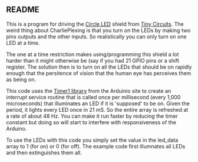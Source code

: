 README
------

This is a program for driving the [Circle LED](https://tiny-circuits.com/shop/tinyshield-circle-edge-leds/) shield from
[Tiny Circuits](http://tiny-circuits.com). The weird thing about 
CharliePlexing is that you turn on the LEDs by making two pins outputs
and the other inputs. So realistically you can only turn on one LED at
a time.

The one at a time restriction makes using/programming this shield a
lot harder than it might otherwise be (say if you had 21 GPIO pins or
a shift register. The solution then is to turn on all the LEDs that
should be on rapidly enough that the persitence of vision that the
human eye has perceives them as being on.

This code uses the 
[Timer1 library](http://playground.arduino.cc/Code/Timer1)
from the Arduinio site to create an interrupt service routine that is
called once per millisecond (every 1,000 microseconds) that
illuminates an LED if it is 'supposed' to be on. Given the period, it
lights every LED once in 21 mS. So the entire array is refreshed at a
rate of about 48 Hz. You can make it run faster by reducing the timer
constant but doing so will start to interfere with responsiveness of
the Arduino. 

To use the LEDs with this code you simply set the value in the
led\_data array to 1 (for on) or 0 (for off). The example code first
illumnates all LEDs and then extinguishes them all.

